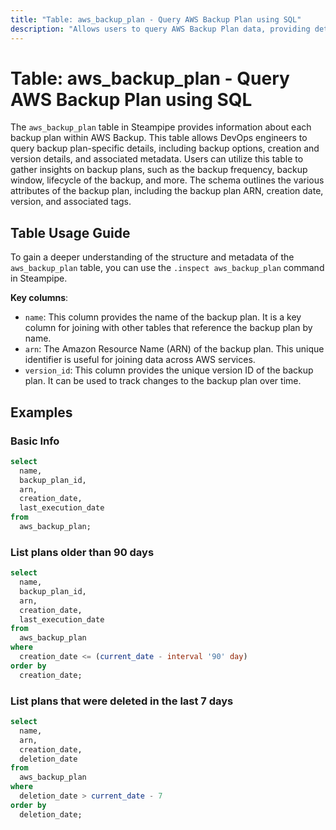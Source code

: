 ```yaml
---
title: "Table: aws_backup_plan - Query AWS Backup Plan using SQL"
description: "Allows users to query AWS Backup Plan data, providing detailed information about each backup plan created within an AWS account. Useful for DevOps engineers to monitor and manage backup strategies and ensure data recovery processes are in place."
---
```


# Table: aws_backup_plan - Query AWS Backup Plan using SQL

The `aws_backup_plan` table in Steampipe provides information about each backup plan within AWS Backup. This table allows DevOps engineers to query backup plan-specific details, including backup options, creation and version details, and associated metadata. Users can utilize this table to gather insights on backup plans, such as the backup frequency, backup window, lifecycle of the backup, and more. The schema outlines the various attributes of the backup plan, including the backup plan ARN, creation date, version, and associated tags.

## Table Usage Guide

To gain a deeper understanding of the structure and metadata of the `aws_backup_plan` table, you can use the `.inspect aws_backup_plan` command in Steampipe.

**Key columns**:

- `name`: This column provides the name of the backup plan. It is a key column for joining with other tables that reference the backup plan by name.
- `arn`: The Amazon Resource Name (ARN) of the backup plan. This unique identifier is useful for joining data across AWS services.
- `version_id`: This column provides the unique version ID of the backup plan. It can be used to track changes to the backup plan over time.

## Examples

### Basic Info

```sql
select
  name,
  backup_plan_id,
  arn,
  creation_date,
  last_execution_date
from
  aws_backup_plan;
```

### List plans older than 90 days

```sql
select
  name,
  backup_plan_id,
  arn,
  creation_date,
  last_execution_date
from
  aws_backup_plan
where
  creation_date <= (current_date - interval '90' day)
order by
  creation_date;
```

### List plans that were deleted in the last 7 days

```sql
select
  name,
  arn,
  creation_date,
  deletion_date
from
  aws_backup_plan
where
  deletion_date > current_date - 7
order by
  deletion_date;
```
